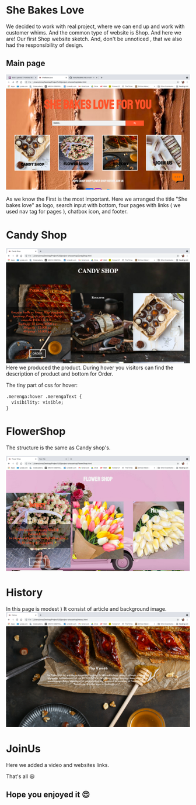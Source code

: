 # She Bakes Love
  We decided to work with  real project, where  we can end up and work with customer  whims. And the common type of website is Shop.  And here we are! Our first Shop website sketch. And, don't be unnoticed , that we also had the responsibility of design. 
 ## Main page 
 ![MainPage](./Readme/mainPage.png)

As we know the First is the most important. Here we arranged the title "She bakes love" as logo, search input with bottom, four pages with links ( we used nav tag for pages ), chatbox icon, and footer. 

# Candy Shop 
![CandyShop](./Readme/candyShop.png)
Here we produced the product. During hover you visitors can find the description of product and bottom for Order.

The tiny part of css for hover:

```
.merenga:hover .merengaText {
  visibility: visible;
}
```

# FlowerShop

The structure is the same as Candy shop's.

![FlowerShop](./Readme/flowerShop.png)
 # History
 In this page is modest ) 
  It consist of article and background image. 
  ![History](./Readme/history.png)

# JoinUs
Here we added a video and websites links. 


That's all :smiley:
 ## Hope you enjoyed it :heart_eyes: